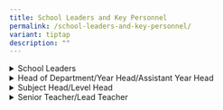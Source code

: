 ```yaml
---
title: School Leaders and Key Personnel
permalink: /school-leaders-and-key-personnel/
variant: tiptap
description: ""
---
```

<div data-type="detailGroup" class="isomer-accordion isomer-accordion-white">
<details class="isomer-details">
<summary>School Leaders</summary>
<div data-type="detailsContent" class="isomer-details-content">
<table style="minWidth: 75px">
<colgroup>
<col>
<col>
<col>
</colgroup>
<tbody>
<tr>
<th rowspan="1" colspan="3">
<p>Principal</p>
</th>
</tr>
<tr>
<td rowspan="1" colspan="3">
<p>Yee Yew Loong</p>
</td>
</tr>
<tr>
<td rowspan="1" colspan="1">
<p>Email</p>
</td>
<td rowspan="1" colspan="2">
<p><a href="mailto:Yee_Yew_Loong@moe.edu.sg" rel="noopener noreferrer nofollow" target="_blank">Yee_Yew_Loong@moe.edu.sg</a>
</p>
</td>
</tr>
<tr>
<td rowspan="1" colspan="3">
<p><strong>Vice-Principal</strong>
</p>
</td>
</tr>
<tr>
<td rowspan="1" colspan="3">
<p>Lau Yean Hui</p>
</td>
</tr>
<tr>
<td rowspan="1" colspan="1">
<p>Email</p>
</td>
<td rowspan="1" colspan="2">
<p></p>
</td>
</tr>
<tr>
<td rowspan="1" colspan="3">
<p><strong>Vice-Principal (Administration)</strong>
</p>
</td>
</tr>
<tr>
<td rowspan="1" colspan="3">
<p>A. Kumara Pathy</p>
</td>
</tr>
<tr>
<td rowspan="1" colspan="1">
<p>Email</p>
</td>
<td rowspan="1" colspan="2">
<p><a href="mailto:A_Kumara_Pathy@moe.edu.sg" rel="noopener noreferrer nofollow" target="_blank">A_Kumara_Pathy@moe.edu.sg</a>
</p>
</td>
</tr>
</tbody>
</table>
</div>
</details>
<details class="isomer-details">
<summary>Head of Department/Year Head/Assistant Year Head</summary>
<div data-type="detailsContent" class="isomer-details-content">
<p></p>
<table style="minWidth: 75px">
<colgroup>
<col>
<col>
<col>
</colgroup>
<tbody>
<tr>
<th rowspan="1" colspan="3">
<p>Head of Department, English Language</p>
</th>
</tr>
<tr>
<td rowspan="1" colspan="3">
<p>Farhain Binte Ahmad Bustami</p>
</td>
</tr>
<tr>
<td rowspan="1" colspan="1">
<p>Email</p>
</td>
<td rowspan="1" colspan="2">
<p><a href="mailto:farhain_ahmad_bustami@moe.edu.sg" rel="noopener noreferrer nofollow" target="_blank">farhain_ahmad_bustami@moe.edu.sg</a>
</p>
</td>
</tr>
<tr>
<td rowspan="1" colspan="3">
<p><strong>Head of Department, Mathematics</strong>
</p>
</td>
</tr>
<tr>
<td rowspan="1" colspan="3">
<p>Angeline Lim Wee Keng</p>
</td>
</tr>
<tr>
<td rowspan="1" colspan="1">
<p>Email</p>
</td>
<td rowspan="1" colspan="2">
<p><a href="mailto:lim_wee_keng@moe.edu.sg" rel="noopener noreferrer nofollow" target="_blank">lim_wee_keng@moe.edu.sg</a>
</p>
</td>
</tr>
<tr>
<td rowspan="1" colspan="3">
<p><strong>Head of Department, Science</strong>
</p>
</td>
</tr>
<tr>
<td rowspan="1" colspan="3">
<p>Anusuya D/O Haidas</p>
</td>
</tr>
<tr>
<td rowspan="1" colspan="1">
<p>Email</p>
</td>
<td rowspan="1" colspan="2">
<p><a href="mailto:anusuya_haridas@moe.edu.sg" rel="noopener noreferrer nofollow" target="_blank">anusuya_haridas@moe.edu.sg</a>
</p>
</td>
</tr>
<tr>
<td rowspan="1" colspan="3">
<p><strong>Head of Department, CCE</strong>
</p>
</td>
</tr>
<tr>
<td rowspan="1" colspan="3">
<p>Soo Kiang Hong Dylan</p>
</td>
</tr>
<tr>
<td rowspan="1" colspan="1">
<p>Email</p>
</td>
<td rowspan="1" colspan="2">
<p><a href="mailto:soo_kiang_hong@moe.edu.sg" rel="noopener noreferrer nofollow" target="_blank">soo_kiang_hong@moe.edu.sg</a>
</p>
</td>
</tr>
<tr>
<td rowspan="1" colspan="3">
<p><strong>Head of Department, Mother Tongue Languages</strong>
</p>
</td>
</tr>
<tr>
<td rowspan="1" colspan="3">
<p>Lai Mei San Jessica</p>
</td>
</tr>
<tr>
<td rowspan="1" colspan="1">
<p>Email</p>
</td>
<td rowspan="1" colspan="2">
<p><a href="mailto:lai_mei_san@moe.edu.sg" rel="noopener noreferrer nofollow" target="_blank">lai_mei_san@moe.edu.sg</a>
</p>
</td>
</tr>
<tr>
<td rowspan="1" colspan="3">
<p><strong>Head of Department, Aesthetics</strong>
</p>
</td>
</tr>
<tr>
<td rowspan="1" colspan="3">
<p>Yuen Kar Kar Yun Sandra</p>
</td>
</tr>
<tr>
<td rowspan="1" colspan="1">
<p>Email</p>
</td>
<td rowspan="1" colspan="2">
<p><a href="mailto:yuen_kar_yun_sandra@moe.edu.sg" rel="noopener noreferrer nofollow" target="_blank">yuen_kar_yun_sandra@moe.edu.sg</a>
</p>
</td>
</tr>
<tr>
<td rowspan="1" colspan="3">
<p><strong>Head of Department, Physical Education</strong>
</p>
</td>
</tr>
<tr>
<td rowspan="1" colspan="3">
<p>Lee Wei Ching Tommy</p>
</td>
</tr>
<tr>
<td rowspan="1" colspan="1">
<p>Email</p>
</td>
<td rowspan="1" colspan="2">
<p><a href="mailto:lee_wei_ching@moe.edu.sg" rel="noopener noreferrer nofollow" target="_blank">lee_wei_ching@moe.edu.sg</a>
</p>
</td>
</tr>
<tr>
<td rowspan="1" colspan="3">
<p><strong>School Staff Developer</strong>
</p>
</td>
</tr>
<tr>
<td rowspan="1" colspan="3">
<p>Francisca Nair</p>
</td>
</tr>
<tr>
<td rowspan="1" colspan="1">
<p>Email</p>
</td>
<td rowspan="1" colspan="2">
<p><a href="mailto:francisca_nair@moe.edu.sg" rel="noopener noreferrer nofollow" target="_blank">francisca_nair@moe.edu.sg</a>
</p>
</td>
</tr>
<tr>
<td rowspan="1" colspan="3">
<p><strong>Year Head, Lower Primary</strong>
</p>
</td>
</tr>
<tr>
<td rowspan="1" colspan="3">
<p>Ong Wei Wei</p>
</td>
</tr>
<tr>
<td rowspan="1" colspan="1">
<p>Email</p>
</td>
<td rowspan="1" colspan="2">
<p><a href="mailto:ong_wei_wei@moe.edu.sg" rel="noopener noreferrer nofollow" target="_blank">ong_wei_wei@moe.edu.sg</a>
</p>
</td>
</tr>
<tr>
<td rowspan="1" colspan="3">
<p><strong>Year Head, Middle Primary</strong>
</p>
</td>
</tr>
<tr>
<td rowspan="1" colspan="3">
<p>Mohamed Khairil Bin Mohamed Jamil</p>
</td>
</tr>
<tr>
<td rowspan="1" colspan="1">
<p>Email</p>
</td>
<td rowspan="1" colspan="2">
<p><a href="mailto:mohamed_khairil_mohamed_jamil@moe.edu.sg" rel="noopener noreferrer nofollow" target="_blank">mohamed_khairil_mohamed_jamil@moe.edu.sg</a>
</p>
</td>
</tr>
<tr>
<td rowspan="1" colspan="3">
<p><strong>Year Head, Upper Primary</strong>
</p>
</td>
</tr>
<tr>
<td rowspan="1" colspan="3">
<p>Tok Kiat Siong</p>
</td>
</tr>
<tr>
<td rowspan="1" colspan="1">
<p>Email</p>
</td>
<td rowspan="1" colspan="2">
<p><a href="mailto:tok_kiat_siong@moe.edu.sg" rel="noopener noreferrer nofollow" target="_blank">tok_kiat_siong@moe.edu.sg</a>
</p>
</td>
</tr>
</tbody>
</table>
</div>
</details>
<details class="isomer-details">
<summary>Subject Head/Level Head</summary>
<div data-type="detailsContent" class="isomer-details-content">
<p></p>
</div>
</details>
<details class="isomer-details">
<summary>Senior Teacher/Lead Teacher</summary>
<div data-type="detailsContent" class="isomer-details-content">
<p></p>
</div>
</details>
</div>
<p></p>